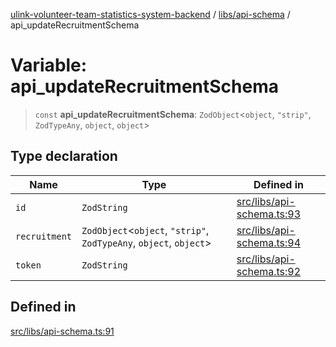 [ulink-volunteer-team-statistics-system-backend](../wiki/Home) / [libs/api-schema](../wiki/libs.api-schema) / api\_updateRecruitmentSchema

# Variable: api\_updateRecruitmentSchema

> `const` **api\_updateRecruitmentSchema**: `ZodObject`\<`object`, `"strip"`, `ZodTypeAny`, `object`, `object`\>

## Type declaration

| Name | Type | Defined in |
| ------ | ------ | ------ |
| `id` | `ZodString` | [src/libs/api-schema.ts:93](https://github.com/Ulink-Volunteer-Team/statistics-system/blob/main/src/libs/api-schema.ts#L93) |
| `recruitment` | `ZodObject`\<`object`, `"strip"`, `ZodTypeAny`, `object`, `object`\> | [src/libs/api-schema.ts:94](https://github.com/Ulink-Volunteer-Team/statistics-system/blob/main/src/libs/api-schema.ts#L94) |
| `token` | `ZodString` | [src/libs/api-schema.ts:92](https://github.com/Ulink-Volunteer-Team/statistics-system/blob/main/src/libs/api-schema.ts#L92) |

## Defined in

[src/libs/api-schema.ts:91](https://github.com/Ulink-Volunteer-Team/statistics-system/blob/main/src/libs/api-schema.ts#L91)

